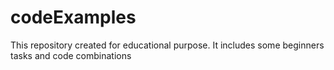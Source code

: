 # codeExamples

This repository created for educational purpose. It includes some beginners tasks and code combinations
